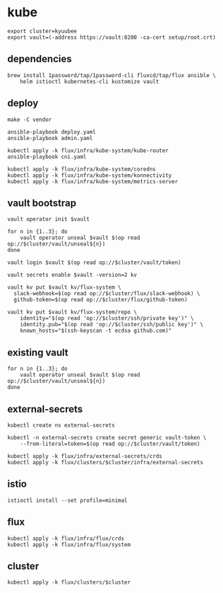 # kube

    export cluster=kyuubee
    export vault=(-address https://vault:8200 -ca-cert setup/root.crt)

## dependencies

    brew install 1password/tap/1password-cli fluxcd/tap/flux ansible \
        helm istioctl kubernetes-cli kustomize vault

## deploy

    make -C vendor

    ansible-playbook deploy.yaml
    ansible-playbook admin.yaml

    kubectl apply -k flux/infra/kube-system/kube-router
    ansible-playbook cni.yaml

    kubectl apply -k flux/infra/kube-system/coredns
    kubectl apply -k flux/infra/kube-system/konnectivity
    kubectl apply -k flux/infra/kube-system/metrics-server

## vault bootstrap

    vault operator init $vault

    for n in {1..3}; do
        vault operator unseal $vault $(op read op://$cluster/vault/unseal${n})
    done

    vault login $vault $(op read op://$cluster/vault/token)

    vault secrets enable $vault -version=2 kv

    vault kv put $vault kv/flux-system \
      slack-webhook=$(op read op://$cluster/flux/slack-webhook) \
      github-token=$(op read op://$cluster/flux/github-token)

    vault kv put $vault kv/flux-system/repo \
        identity="$(op read 'op://$cluster/ssh/private key')" \
        identity.pub="$(op read 'op://$cluster/ssh/public key')" \
        known_hosts="$(ssh-keyscan -t ecdsa github.com)"

## existing vault

    for n in {1..3}; do
        vault operator unseal $vault $(op read op://$cluster/vault/unseal${n})
    done

## external-secrets

    kubectl create ns external-secrets

    kubectl -n external-secrets create secret generic vault-token \
        --from-literal=token=$(op read op://$cluster/vault/token)

    kubectl apply -k flux/infra/external-secrets/crds
    kubectl apply -k flux/clusters/$cluster/infra/external-secrets

## istio

    istioctl install --set profile=minimal

## flux

    kubectl apply -k flux/infra/flux/crds
    kubectl apply -k flux/infra/flux/system

## cluster

    kubectl apply -k flux/clusters/$cluster

